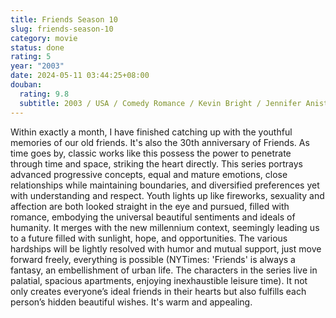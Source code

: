 ```yaml
---
title: Friends Season 10
slug: friends-season-10
category: movie
status: done
rating: 5
year: "2003"
date: 2024-05-11 03:44:25+08:00
douban:
  rating: 9.8
  subtitle: 2003 / USA / Comedy Romance / Kevin Bright / Jennifer Aniston Courteney Cox
---
```


Within exactly a month, I have finished catching up with the youthful memories of our old friends. It's also the 30th anniversary of Friends. As time goes by, classic works like this possess the power to penetrate through time and space, striking the heart directly. This series portrays advanced progressive concepts, equal and mature emotions, close relationships while maintaining boundaries, and diversified preferences yet with understanding and respect. Youth lights up like fireworks, sexuality and affection are both looked straight in the eye and pursued, filled with romance, embodying the universal beautiful sentiments and ideals of humanity. It merges with the new millennium context, seemingly leading us to a future filled with sunlight, hope, and opportunities. The various hardships will be lightly resolved with humor and mutual support, just move forward freely, everything is possible (NYTimes: 'Friends' is always a fantasy, an embellishment of urban life. The characters in the series live in palatial, spacious apartments, enjoying inexhaustible leisure time). It not only creates everyone’s ideal friends in their hearts but also fulfills each person’s hidden beautiful wishes. It's warm and appealing.
